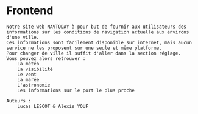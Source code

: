 # Frontend

    Notre site web NAVTODAY à pour but de fournir aux utilisateurs des informations sur les conditions de navigation actuelle aux environs d'une ville.
    Ces informations sont facilement disponible sur internet, mais aucun service ne les proposent sur une seule et même platforme.
    Pour changer de ville il suffit d'aller dans la section réglage.
    Vous pouvez alors retrouver :
        La météo
        La visibilité
        Le vent
        La marée
        L'astronomie
        Les informations sur le port le plus proche

    Auteurs :
        Lucas LESCOT & Alexis YOUF
     